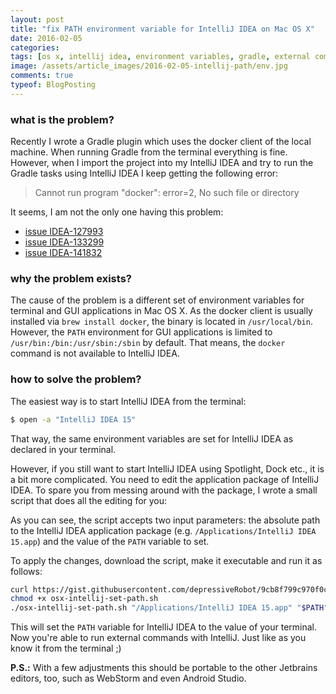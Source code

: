 ```yaml
---
layout: post
title: "fix PATH environment variable for IntelliJ IDEA on Mac OS X"
date: 2016-02-05
categories:
tags: [os x, intellij idea, environment variables, gradle, external commands, jetbrains]
image: /assets/article_images/2016-02-05-intellij-path/env.jpg
comments: true
typeof: BlogPosting
---
```


### what is the problem?

Recently I wrote a Gradle plugin which uses the docker client of the local machine. When running Gradle from the terminal everything is fine. However, when I import the project into my IntelliJ IDEA and try to run the Gradle tasks using IntelliJ IDEA I keep getting the following error:

> Cannot run program "docker": error=2, No such file or directory

It seems, I am not the only one having this problem:

* [issue IDEA-127993](https://youtrack.jetbrains.com/issue/IDEA-127993)
* [issue IDEA-133299](https://youtrack.jetbrains.com/issue/IDEA-133299)
* [issue IDEA-141832](https://youtrack.jetbrains.com/issue/IDEA-141832)

### why the problem exists?

The cause of the problem is a different set of environment variables for terminal and GUI applications in Mac OS X. As the docker client is usually installed via `brew install docker`, the binary is located in `/usr/local/bin`. However, the `PATH` environment for GUI applications is limited to `/usr/bin:/bin:/usr/sbin:/sbin` by default. That means, the `docker` command is not available to IntelliJ IDEA.

### how to solve the problem?

The easiest way is to start IntelliJ IDEA from the terminal:

```bash
$ open -a "IntelliJ IDEA 15"
```

That way, the same environment variables are set for IntelliJ IDEA as declared in your terminal.

However, if you still want to start IntelliJ IDEA using Spotlight, Dock etc., it is a bit more complicated. You need to edit the application package of IntelliJ IDEA. To spare you from messing around with the package, I wrote a small script that does all the editing for you:

<script src="https://gist.github.com/depressiveRobot/9cb8f799c970f0cd57ea.js"></script>

As you can see, the script accepts two input parameters: the absolute path to the IntelliJ IDEA application package (e.g. `/Applications/IntelliJ IDEA 15.app`) and the value of the `PATH` variable to set.

To apply the changes, download the script, make it executable and run it as follows:

```sh
curl https://gist.githubusercontent.com/depressiveRobot/9cb8f799c970f0cd57ea/raw/964253533dd46e0202c4873468b3a1ef304b0af1/osx-intellij-set-path.sh > osx-intellij-set-path.sh
chmod +x osx-intellij-set-path.sh
./osx-intellij-set-path.sh "/Applications/IntelliJ IDEA 15.app" "$PATH"
```

This will set the `PATH` variable for IntelliJ IDEA to the value of your terminal. Now you're able to run external commands with IntelliJ. Just like as you know it from the terminal ;)

**P.S.:** With a few adjustments this should be portable to the other Jetbrains editors, too, such as WebStorm and even Android Studio.
